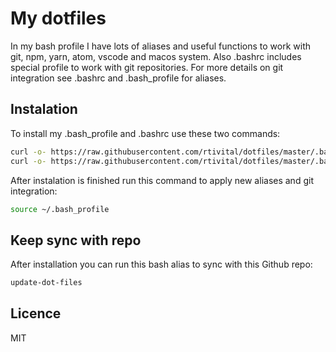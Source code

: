 # My dotfiles

In my bash profile I have lots of aliases and useful functions to work with git, npm, yarn, atom, vscode and macos system. Also .bashrc includes special profile to work with git repositories. For more details on git integration see .bashrc and .bash_profile for aliases.

## Instalation
To install my .bash_profile and .bashrc use these two commands:
```sh
curl -o- https://raw.githubusercontent.com/rtivital/dotfiles/master/.bash_profile > /Users/$(whoami)/.bash_profile
curl -o- https://raw.githubusercontent.com/rtivital/dotfiles/master/.bashrc > /Users/$(whoami)/.bashrc
```

After instalation is finished run this command to apply new aliases and git integration:
```sh
source ~/.bash_profile
```

## Keep sync with repo
After installation you can run this bash alias to sync with this Github repo:
```sh
update-dot-files
```

## Licence
MIT
